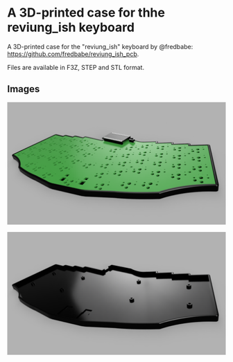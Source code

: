 # A 3D-printed case for thhe reviung_ish keyboard

A 3D-printed case for the "reviung_ish" keyboard by @fredbabe: <https://github.com/fredbabe/reviung_ish_pcb>.

Files are available in F3Z, STEP and STL format.

## Images

![Case with PCB](images/case_with_pcb.png)

![Case without PCB](images/case_without_pcb.png)
